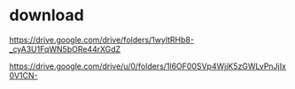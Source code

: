 # download

https://drive.google.com/drive/folders/1wyltRHb8-_cyA3U1FqWN5bORe44rXGdZ

https://drive.google.com/drive/u/0/folders/1l6OF00SVp4WjjK5zGWLvPnJjIx0V1CN-
